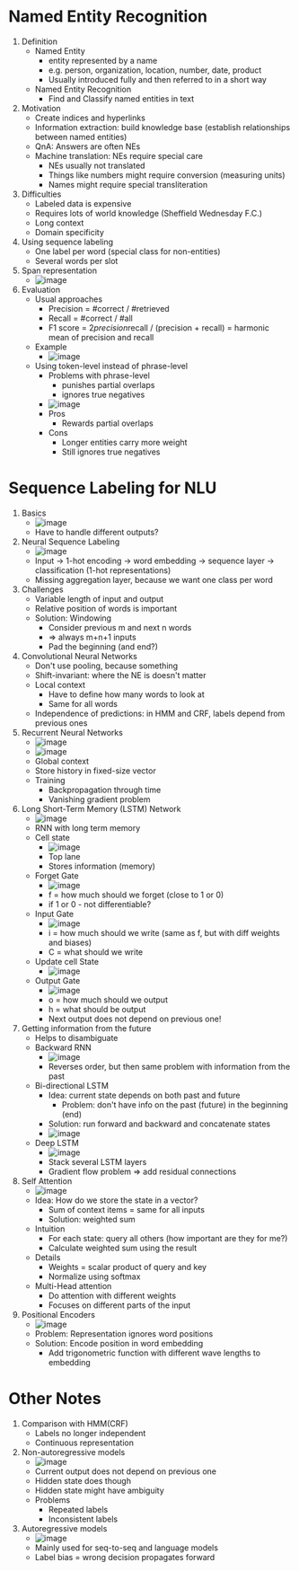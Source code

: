 # Named Entity Recognition
1. Definition
    - Named Entity
        * entity represented by a name
        * e.g. person, organization, location, number, date, product
        * Usually introduced fully and then referred to in a short way
    - Named Entity Recognition
        * Find and Classify named entities in text
1. Motivation
    - Create indices and hyperlinks
    - Information extraction: build knowledge base (establish relationships between named entities)
    - QnA: Answers are often NEs
    - Machine translation: NEs require special care
        * NEs usually not translated
        * Things like numbers might require conversion (measuring units)
        * Names might require special transliteration
1. Difficulties
    - Labeled data is expensive
    - Requires lots of world knowledge  (Sheffield Wednesday F.C.)
    - Long context
    - Domain specificity
1. Using sequence labeling
    - One label per word (special class for non-entities)
    - Several words per slot
1. Span representation
    - ![image](images/slot_representation.png)
1. Evaluation
    - Usual approaches
        * Precision = #correct / #retrieved
        * Recall = #correct / #all
        * F1 score = 2*precision*recall / (precision + recall) = harmonic mean of precision and recall
    - Example
        * ![image](images/example_evaluation_phrase.png)
    - Using token-level instead of phrase-level
        * Problems with phrase-level
            + punishes partial overlaps
            + ignores true negatives
        * ![image](images/example_evaluation_token.png)
        * Pros
            + Rewards partial overlaps
        * Cons
            + Longer entities carry more weight
            + Still ignores true negatives



# Sequence Labeling for NLU
1. Basics
    - ![image](images/sequence_labeling.png)
    - Have to handle different outputs?
1. Neural Sequence Labeling
    - ![image](images/neural_sequence_labeling.png)
    - Input -> 1-hot encoding -> word embedding -> sequence layer -> classification (1-hot representations)
    - Missing aggregation layer, because we want one class per word
1. Challenges
    - Variable length of input and output
    - Relative position of words is important
    - Solution: Windowing
        * Consider previous m and next n words
        * => always m+n+1 inputs
        * Pad the beginning (and end?)
1. Convolutional Neural Networks
    - Don't use pooling, because something
    - Shift-invariant: where the NE is doesn't matter
    - Local context
        * Have to define how many words to look at
        * Same for all words
    - Independence of predictions: in HMM and CRF, labels depend from previous ones
1. Recurrent Neural Networks
    - ![image](images/sequence_labeling_network.png)
    - ![image](images/rnn_network_cell.png)
    - Global context
    - Store history in fixed-size vector
    - Training
        * Backpropagation through time
        * Vanishing gradient problem
1. Long Short-Term Memory (LSTM) Network
    - ![image](images/lstm_network_cell.png)
    - RNN with long term memory
    - Cell state
        * ![image](images/lstm_cell_state.png)
        * Top lane
        * Stores information (memory)
    - Forget Gate
        * ![image](images/lstm_forget_gate.png)
        * f = how much should we forget (close to 1 or 0)
        * if 1 or 0 - not differentiable?
    - Input Gate
        * ![image](images/lstm_input_gate.png)
        * i = how much should we write (same as f, but with diff weights and biases)
        * C = what should we write
    - Update cell State
        * ![image](images/lstm_update_state.png)
    - Output Gate
        * ![image](images/lstm_output_gate.png)
        * o = how much should we output
        * h = what should be output
        * Next output does not depend on previous one!
1. Getting information from the future
    - Helps to disambiguate
    - Backward RNN
        * ![image](images/backward_rnn.png)
        * Reverses order, but then same problem with information from the past
    - Bi-directional LSTM
        * Idea: current state depends on both past and future
            + Problem: don't have info on the past (future) in the beginning (end)
        * Solution: run forward and backward and concatenate states
        * ![image](images/bidirectional_lstm.png)
    - Deep LSTM
        * ![image](images/deep_lstm.png)
        * Stack several LSTM layers
        * Gradient flow problem => add residual connections
1. Self Attention
    - ![image](images/self_attention.png)
    - Idea: How do we store the state in a vector?
        * Sum of context items = same for all inputs
        * Solution: weighted sum
    - Intuition
        * For each state: query all others (how important are they for me?)
        * Calculate weighted sum using the result
    - Details
        * Weights = scalar product of query and key
        * Normalize using softmax
    - Multi-Head attention
        * Do attention with different weights
        * Focuses on different parts of the input
1. Positional Encoders
    - ![image](images/positional_encoders.png)
    - Problem: Representation ignores word positions
    - Solution: Encode position in word embedding
        * Add trigonometric function with different wave lengths to embedding



# Other Notes
1. Comparison with HMM(CRF)
    - Labels no longer independent
    - Continuous representation
1. Non-autoregressive models
    - ![image](images/non_autoregressive_model.png)
    - Current output does not depend on previous one
    - Hidden state does though
    - Hidden state might have ambiguity
    - Problems
        * Repeated labels
        * Inconsistent labels
1. Autoregressive models
    - ![image](images/autoregressive_model.png)
    - Mainly used for seq-to-seq and language models
    - Label bias = wrong decision propagates forward
